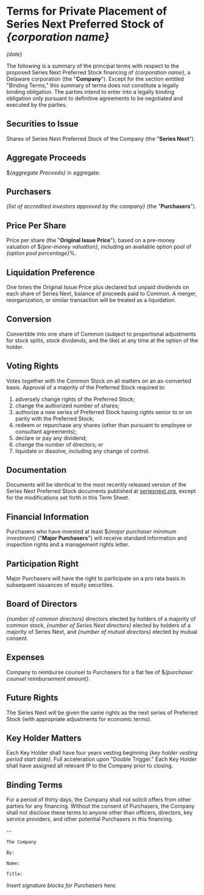 Terms for Private Placement of Series Next Preferred Stock of _{corporation name}_
==================================================================================

_{date}_

The following is a summary of the principal terms with respect to the proposed Series Next Preferred Stock financing of _{corporation name}_, a Delaware corporation (the "**Company**"). Except for the section entitled "Binding Terms," this summary of terms does not constitute a legally binding obligation. The parties intend to enter into a legally binding obligation only pursuant to definitive agreements to be negotiated and executed by the parties.

Securities to Issue
-------------------

Shares of Series Next Preferred Stock of the Company (the "**Series Next**").

Aggregate Proceeds
------------------

$_{aggregate Proceeds}_ in aggregate.

Purchasers
----------

_{list of accredited investors approved by the company}_ (the "**Purchasers**").

Price Per Share
---------------

Price per share (the "**Original Issue Price**"), based on a pre-money valuation of $_{pre-money valuation}_, including an available option pool of _{option pool percentage}_%.

Liquidation Preference
-----------------------

One times the Original Issue Price plus declared but unpaid dividends on each share of Series Next, balance of proceeds paid to Common. A merger, reorganization, or similar transaction will be treated as a liquidation.

Conversion
----------

Convertible into one share of Common (subject to proportional adjustments for stock splits, stock dividends, and the like) at any time at the option of the holder.

Voting Rights
-------------

Votes together with the Common Stock on all matters on an as-converted basis. Approval of a majority of the Preferred Stock required to:

1. adversely change rights of the Preferred Stock;
2. change the authorized number of shares;
3. authorize a new series of Preferred Stock having rights senior to or on parity with the Preferred Stock;
4. redeem or repurchase any shares (other than pursuant to employee or consultant agreements);
5. declare or pay any dividend;
6. change the number of directors; or
7. liquidate or dissolve, including any change of control.

Documentation
-------------

Documents will be identical to the most recently released version of the Series Next Preferred Stock documents published at [seriesnext.org](http://www.seriesnext.org), except for the modifications set forth in this Term Sheet.

Financial Information
---------------------

Purchasers who have invested at least $_{major purchaser minimum investment}_ ("**Major Purchasers**") will receive standard information and inspection rights and a management rights letter.

Participation Right
-------------------

Major Purchasers will have the right to participate on a pro rata basis in subsequent issuances of equity securities.

Board of Directors
------------------

_{number of common directors}_ directors elected by holders of a majority of common stock, _{number of Series Next directors}_ elected by holders of a majority of Series Next, and _{number of mutual directors}_ elected by mutual consent.

Expenses
--------

Company to reimburse counsel to Purchasers for a flat fee of $_{purchaser counsel reimbursement amount}_.

Future Rights
-------------

The Series Next will be given the same rights as the next series of Preferred Stock (with appropriate adjustments for economic terms).

Key Holder Matters
------------------

Each Key Holder shall have four years vesting beginning _{key holder vesting period start date}_. Full acceleration upon "Double Trigger." Each Key Holder shall have assigned all relevant IP to the Company prior to closing.

Binding Terms
-------------

For a period of thirty days, the Company shall not solicit offers from other parties for any financing. Without the consent of Purchasers, the Company shall not disclose these terms to anyone other than officers, directors, key service providers, and other potential Purchasers in this financing.

--

    The Company

    By:

    Name:

    Title:

_Insert signature blocks for Purchasers here._

